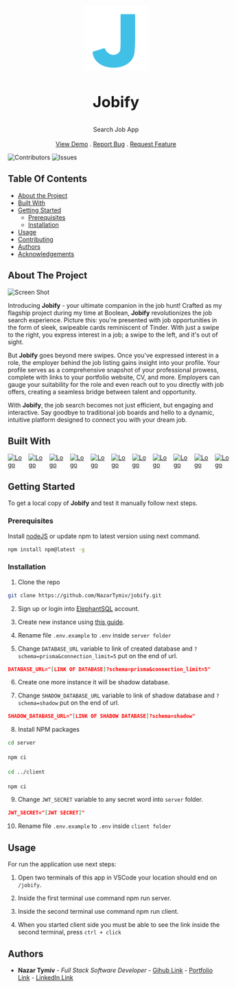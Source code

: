 <br/>
<p align="center">
  <a href="https://jobify-io.netlify.app/">
    <img src="./client/public/vite.svg" alt="Logo" width="150">
  </a>

  <h3 align="center" style="font-size: 35px;">Jobify</h3>

  <p align="center">
    Search Job App
    <br/>
    <br/>
    <a href="https://jobify-io.netlify.app/">View Demo</a>
    .
    <a href="https://github.com/NazarTymiv/jobify/issues">Report Bug</a>
    .
    <a href="https://github.com/NazarTymiv/jobify/issues">Request Feature</a>
  </p>
</p>

![Contributors](https://img.shields.io/github/contributors/NazarTymiv/jobify?color=dark-green) ![Issues](https://img.shields.io/github/issues/NazarTymiv/jobify) 

## Table Of Contents

* [About the Project](#about-the-project)
* [Built With](#built-with)
* [Getting Started](#getting-started)
  * [Prerequisites](#prerequisites)
  * [Installation](#installation)
* [Usage](#usage)
* [Contributing](#contributing)
* [Authors](#authors)
* [Acknowledgements](#acknowledgements)

## About The Project

![Screen Shot](https://nazar-tymiv.netlify.app/static/media/08.08521db7022a94795c5c.png)

Introducing **Jobify** - your ultimate companion in the job hunt! Crafted as my flagship project during my time at Boolean, **Jobify** revolutionizes the job search experience. Picture this: you're presented with job opportunities in the form of sleek, swipeable cards reminiscent of Tinder. With just a swipe to the right, you express interest in a job; a swipe to the left, and it's out of sight. 

But **Jobify** goes beyond mere swipes. Once you've expressed interest in a role, the employer behind the job listing gains insight into your profile. Your profile serves as a comprehensive snapshot of your professional prowess, complete with links to your portfolio website, CV, and more. Employers can gauge your suitability for the role and even reach out to you directly with job offers, creating a seamless bridge between talent and opportunity. 

With **Jobify**, the job search becomes not just efficient, but engaging and interactive. Say goodbye to traditional job boards and hello to a dynamic, intuitive platform designed to connect you with your dream job.

## Built With

<div style="display: flex;">
  <a href="https://react.dev/" style="margin-right: 15px;">
      <img src="https://upload.wikimedia.org/wikipedia/commons/thumb/a/a7/React-icon.svg/2300px-React-icon.svg.png" alt="Logo" width="50">
  </a>

  <a href="https://www.w3schools.com/js/" style="margin-right: 15px;">
      <img src="https://static-00.iconduck.com/assets.00/javascript-js-icon-2048x2048-nyxvtvk0.png" alt="Logo" width="50">
  </a>

  <a href="https://tailwindcss.com/" style="margin-right: 15px;">
      <img src="https://www.svgrepo.com/show/374118/tailwind.svg" alt="Logo" width="50">
  </a>

  <a href="https://nodejs.org/en" style="margin-right: 15px;">
      <img src="https://cdn.iconscout.com/icon/free/png-256/free-node-js-1174925.png?f=webp" alt="Logo" width="50">
  </a>

  <a href="https://www.postgresql.org/" style="margin-right: 15px;">
      <img src="https://upload.wikimedia.org/wikipedia/commons/thumb/2/29/Postgresql_elephant.svg/993px-Postgresql_elephant.svg.png" alt="Logo" width="50">
  </a>

  <a href="https://www.prisma.io/" style="margin-right: 15px;">
      <img src="https://plugins.jetbrains.com/files/14240/159812/icon/pluginIcon.png" alt="Logo" width="50">
  </a>

  <a href="https://www.figma.com/" style="margin-right: 15px;">
      <img src="https://static-00.iconduck.com/assets.00/apps-figma-icon-2048x2048-ctjj5ab7.png" alt="Logo" width="50">
  </a>

  <a href="https://jwt.io/" style="margin-right: 15px;">
      <img src="https://cdn.worldvectorlogo.com/logos/jwt-3.svg" alt="Logo" width="50">
  </a>

  <a href="https://axios-http.com/" style="margin-right: 15px;">
      <img src="https://user-images.githubusercontent.com/8939680/57233882-20344080-6fe5-11e9-9086-d20a955bed59.png" alt="Logo" width="50">
  </a>

  <a href="https://react-icons.github.io/react-icons/" style="margin-right: 15px;">
      <img src="https://raw.githubusercontent.com/react-icons/react-icons/master/react-icons.svg" alt="Logo" width="50">
  </a>

  <a href="https://www.react-spring.dev/" style="margin-right: 15px;">
      <img src="https://www.svgrepo.com/show/354263/react-spring.svg" alt="Logo" width="50">
  </a>
</div>


## Getting Started

To get a local copy of **Jobify** and test it manually follow next steps.

### Prerequisites
Install [nodeJS](https://nodejs.org/en/download/current) or update npm to latest version using next command.

```sh
npm install npm@latest -g
```

### Installation

1. Clone the repo

```sh
git clone https://github.com/NazarTymiv/jobify.git
```

2. Sign up or login into [ElephantSQL](https://www.elephantsql.com/) account.

3. Create new instance using [this guide](https://www.youtube.com/watch?v=BuJj4LCWP_4).

4. Rename file `.env.example` to `.env` inside `server folder`

5. Change `DATABASE_URL` variable to link of created database and `?schema=prisma&connection_limit=5` put on the end of url.

```JSON
DATABASE_URL="[LINK OF DATABASE]?schema=prisma&connection_limit=5"
```

6. Create one more instance it will be shadow database.

7. Change `SHADOW_DATABASE_URL` variable to link of shadow database and `?schema=shadow` put on the end of url.

```JSON
SHADOW_DATABASE_URL="[LINK OF SHADOW DATABASE]?schema=shadow"
```

8. Install NPM packages

```sh
cd server

npm ci

cd ../client

npm ci
```

9. Change `JWT_SECRET` variable to any secret word into `server` folder.

```JSON
JWT_SECRET="[JWT SECRET]"
```

10. Rename file `.env.example` to `.env` inside `client folder`

## Usage

For run the application use next steps:

1. Open two terminals of this app in VSCode your location should end on `/jobify`.

2. Inside the first terminal use command npm run server.

3. Inside the second terminal use command npm run client.

4. When you started client side you must be able to see the link inside the second terminal, press `ctrl + click`

## Authors

* **Nazar Tymiv** - *Full Stack Software Developer* - [Gihub Link](https://github.com/NazarTymiv) - [Portfolio Link](https://nazar-tymiv.netlify.app/) - [LinkedIn Link](https://www.linkedin.com/in/nazar-tymiv/)